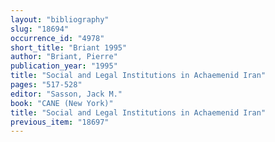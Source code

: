 ```yaml
---
layout: "bibliography"
slug: "18694"
occurrence_id: "4978"
short_title: "Briant 1995"
author: "Briant, Pierre"
publication_year: "1995"
title: "Social and Legal Institutions in Achaemenid Iran"
pages: "517-528"
editor: "Sasson, Jack M."
book: "CANE (New York)"
title: "Social and Legal Institutions in Achaemenid Iran"
previous_item: "18697"
---
```

